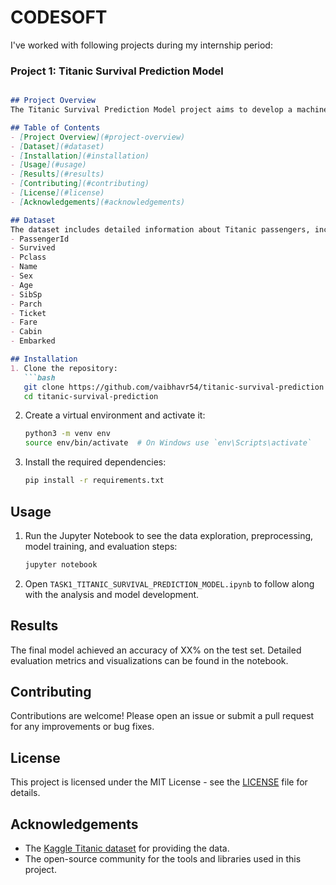 # CODESOFT

I've worked with following projects during my internship period:

### Project 1: Titanic Survival Prediction Model

```markdown

## Project Overview
The Titanic Survival Prediction Model project aims to develop a machine learning model to predict the survival chances of passengers aboard the Titanic. By analyzing historical data on passenger features such as age, gender, class, and fare, we build and evaluate a predictive model that can accurately estimate survival outcomes.

## Table of Contents
- [Project Overview](#project-overview)
- [Dataset](#dataset)
- [Installation](#installation)
- [Usage](#usage)
- [Results](#results)
- [Contributing](#contributing)
- [License](#license)
- [Acknowledgements](#acknowledgements)

## Dataset
The dataset includes detailed information about Titanic passengers, including:
- PassengerId
- Survived
- Pclass
- Name
- Sex
- Age
- SibSp
- Parch
- Ticket
- Fare
- Cabin
- Embarked

## Installation
1. Clone the repository:
   ```bash
   git clone https://github.com/vaibhavr54/titanic-survival-prediction.git
   cd titanic-survival-prediction
   ```
2. Create a virtual environment and activate it:
   ```bash
   python3 -m venv env
   source env/bin/activate  # On Windows use `env\Scripts\activate`
   ```
3. Install the required dependencies:
   ```bash
   pip install -r requirements.txt
   ```

## Usage
1. Run the Jupyter Notebook to see the data exploration, preprocessing, model training, and evaluation steps:
   ```bash
   jupyter notebook
   ```
2. Open `TASK1_TITANIC_SURVIVAL_PREDICTION_MODEL.ipynb` to follow along with the analysis and model development.

## Results
The final model achieved an accuracy of XX% on the test set. Detailed evaluation metrics and visualizations can be found in the notebook.

## Contributing
Contributions are welcome! Please open an issue or submit a pull request for any improvements or bug fixes.

## License
This project is licensed under the MIT License - see the [LICENSE](LICENSE) file for details.

## Acknowledgements
- The [Kaggle Titanic dataset](https://www.kaggle.com/c/titanic) for providing the data.
- The open-source community for the tools and libraries used in this project.
```
